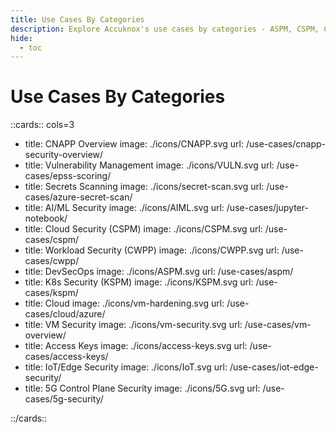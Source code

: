 ```yaml
---
title: Use Cases By Categories
description: Explore Accuknox's use cases by categories - ASPM, CSPM, CWPP, KSPM.
hide:
  - toc
---
```



<style>
h2 {
  color: #000025;
  font-size: 1.5rem !important;
}
.nt-card .nt-card-image{
  color: #005BFF;

}

 .nt-card-title {
    text-align: -webkit-center;
}


</style>

# Use Cases By Categories


::cards:: cols=3

- title: CNAPP Overview
  image: ./icons/CNAPP.svg
  url: /use-cases/cnapp-security-overview/
- title: Vulnerability Management
  image: ./icons/VULN.svg
  url: /use-cases/epss-scoring/
- title: Secrets Scanning
  image: ./icons/secret-scan.svg
  url: /use-cases/azure-secret-scan/
- title: AI/ML Security
  image: ./icons/AIML.svg
  url: /use-cases/jupyter-notebook/
- title: Cloud Security (CSPM)
  image: ./icons/CSPM.svg
  url: /use-cases/cspm/
- title: Workload Security (CWPP)
  image: ./icons/CWPP.svg
  url: /use-cases/cwpp/
- title: DevSecOps
  image: ./icons/ASPM.svg
  url: /use-cases/aspm/
- title: K8s Security (KSPM)
  image: ./icons/KSPM.svg
  url: /use-cases/kspm/
- title: Cloud
  image: ./icons/vm-hardening.svg
  url: /use-cases/cloud/azure/
- title: VM Security
  image: ./icons/vm-security.svg
  url: /use-cases/vm-overview/
- title: Access Keys
  image: ./icons/access-keys.svg
  url: /use-cases/access-keys/
- title: IoT/Edge Security
  image: ./icons/IoT.svg
  url: /use-cases/iot-edge-security/
- title: 5G Control Plane Security
  image: ./icons/5G.svg
  url: /use-cases/5g-security/

::/cards::